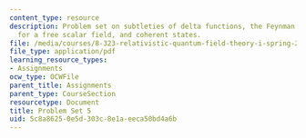 ```yaml
---
content_type: resource
description: Problem set on subtleties of delta functions, the Feynman propagator
  for a free scalar field, and coherent states.
file: /media/courses/8-323-relativistic-quantum-field-theory-i-spring-2008/5c8a86250e5d303c8e1aeeca50bd4a6b_ft1ps05_08_1.pdf
file_type: application/pdf
learning_resource_types:
- Assignments
ocw_type: OCWFile
parent_title: Assignments
parent_type: CourseSection
resourcetype: Document
title: Problem Set 5
uid: 5c8a8625-0e5d-303c-8e1a-eeca50bd4a6b
---
```

